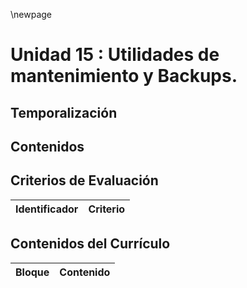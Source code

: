 \newpage

# Unidad 15 : Utilidades de mantenimiento y Backups. 

## Temporalización

## Contenidos 

## Criterios de Evaluación 

| Identificador | Criterio  |
| -: |-----------|

## Contenidos del Currículo

| Bloque | Contenido | 
| -: | --------------|